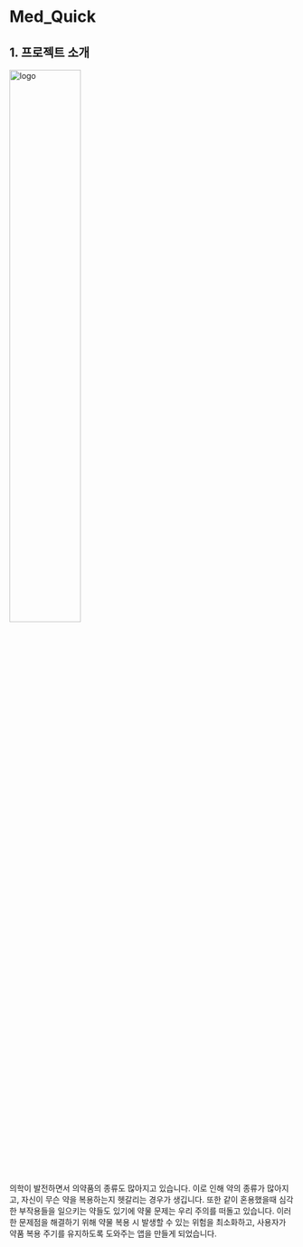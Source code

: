 # Med_Quick

## 1. 프로젝트 소개
<img src="https://github.com/Capstone6/Med_Quick/assets/147029200/17446a8c-a168-486c-b8d5-9870f4f828ff" alt="logo" width="50%">

의학이 발전하면서 의약품의 종류도 많아지고 있습니다.
이로 인해 약의 종류가 많아지고, 자신이 무슨 약을 복용하는지 헷갈리는 경우가 생깁니다.
또한 같이 혼용했을때 심각한 부작용들을 일으키는 약들도 있기에 약물 문제는 우리 주의를 떠돌고 있습니다.
이러한 문제점을 해결하기 위해 약물 복용 시 발생할 수 있는 위험을 최소화하고, 사용자가 약품 복용 주기를 유지하도록 도와주는 앱을 만들게 되었습니다.

